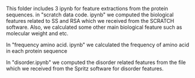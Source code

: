 This folder includes 3 ipynb for feature extractions from the protein sequences. in "scratch data code. ipynb" we computed the biological features related to SS and RSA which we received from the SCRATCH software. Also, we calculated some other main biological feature such as molecular weight and etc.

In "frequency amino acid. ipynb" we calculated the frequency of amino acid in each protein sequence

In "disorder.ipynb" we computed the disorder related features from the file which we received from the Spritz software for disorder features. 
